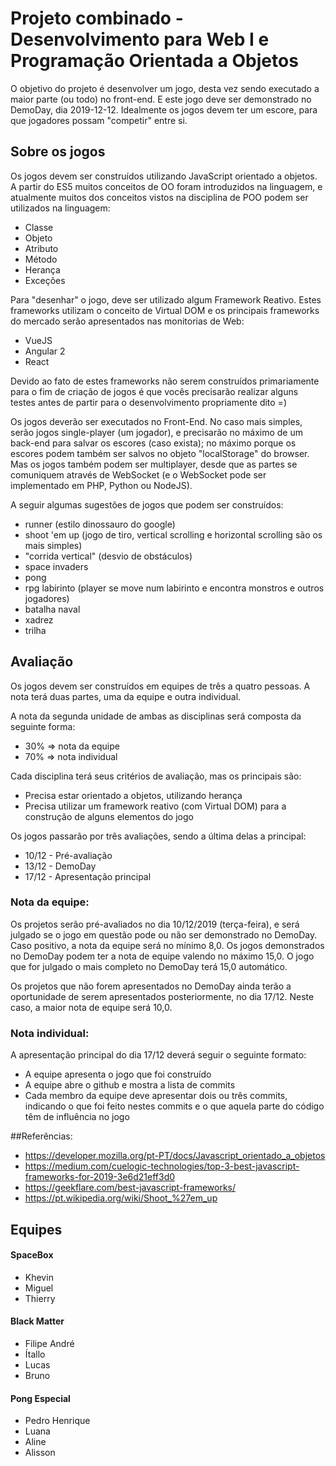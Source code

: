 # Projeto combinado - Desenvolvimento para Web I e Programação Orientada a Objetos


O objetivo do projeto é desenvolver um jogo, desta vez sendo executado a maior parte (ou todo) no front-end. E este jogo deve ser demonstrado no DemoDay, dia 2019-12-12. Idealmente os jogos devem ter um escore, para que jogadores possam "competir" entre si.



## Sobre os jogos

Os jogos devem ser construídos utilizando JavaScript orientado a objetos. A partir do ES5 muitos conceitos de OO foram introduzidos na linguagem, e atualmente muitos dos conceitos vistos na disciplina de POO podem ser utilizados na linguagem:
- Classe
- Objeto
- Atributo
- Método
- Herança
- Exceções

Para "desenhar" o jogo, deve ser utilizado algum Framework Reativo. Estes frameworks utilizam o conceito de Virtual DOM e os principais frameworks do mercado serão apresentados nas monitorias de Web:
- VueJS
- Angular 2
- React

Devido ao fato de estes frameworks não serem construídos primariamente para o fim de criação de jogos é que vocês precisarão realizar alguns testes antes de partir para o desenvolvimento propriamente dito =)

Os jogos deverão ser executados no Front-End. No caso mais simples, serão jogos single-player (um jogador), e precisarão no máximo de um back-end para salvar os escores (caso exista); no máximo porque os escores podem também ser salvos no objeto "localStorage" do browser. Mas os jogos também podem ser multiplayer, desde que as partes se comuniquem através de WebSocket (e o WebSocket pode ser implementado em PHP, Python ou NodeJS).

A seguir algumas sugestões de jogos que podem ser construídos:
- runner (estilo dinossauro do google)
- shoot 'em up (jogo de tiro, vertical scrolling e horizontal scrolling são os mais simples)
- "corrida vertical" (desvio de obstáculos)
- space invaders
- pong
- rpg labirinto (player se move num labirinto e encontra monstros e outros jogadores)
- batalha naval
- xadrez
- trilha



## Avaliação

Os jogos devem ser construídos em equipes de três a quatro pessoas. A nota terá duas partes, uma da equipe e outra individual.

A nota da segunda unidade de ambas as disciplinas será composta da seguinte forma:
- 30% => nota da equipe
- 70% => nota individual

Cada disciplina terá seus critérios de avaliação, mas os principais são:
- Precisa estar orientado a objetos, utilizando herança
- Precisa utilizar um framework reativo (com Virtual DOM) para a construção de alguns elementos do jogo

Os jogos passarão por três avaliações, sendo a última delas a principal:
- 10/12 - Pré-avaliação
- 13/12 - DemoDay
- 17/12 - Apresentação principal


### Nota da equipe:

Os projetos serão pré-avaliados no dia 10/12/2019 (terça-feira), e será julgado se o jogo em questão pode ou não ser demonstrado no DemoDay. Caso positivo, a nota da equipe será no mínimo 8,0. Os jogos demonstrados no DemoDay podem ter a nota de equipe valendo no máximo 15,0. O jogo que for julgado o mais completo no DemoDay terá 15,0 automático.

Os projetos que não forem apresentados no DemoDay ainda terão a oportunidade de serem apresentados posteriormente, no dia 17/12. Neste caso, a maior nota de equipe será 10,0.


### Nota individual:

A apresentação principal do dia 17/12 deverá seguir o seguinte formato:
- A equipe apresenta o jogo que foi construído
- A equipe abre o github e mostra a lista de commits
- Cada membro da equipe deve apresentar dois ou três commits, indicando o que foi feito nestes commits e o que aquela parte do código têm de influência no jogo


##Referências:

- https://developer.mozilla.org/pt-PT/docs/Javascript_orientado_a_objetos
- https://medium.com/cuelogic-technologies/top-3-best-javascript-frameworks-for-2019-3e6d21eff3d0
- https://geekflare.com/best-javascript-frameworks/
- https://pt.wikipedia.org/wiki/Shoot_%27em_up

## Equipes

#### SpaceBox
- Khevin
- Miguel
- Thierry

#### Black Matter
- Filipe André
- Ítallo
- Lucas
- Bruno

#### Pong Especial
- Pedro Henrique
- Luana
- Aline
- Alisson
